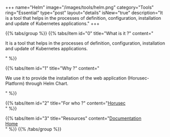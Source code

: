 +++
name="Helm"
image="/images/tools/helm.png"
category="Tools"
ring="Essential"
type="post"
layout="details"
isNew="true"
description="It is a tool that helps in the processes of definition, configuration, installation and update of Kubernetes applications."
+++

{{% tabs/group %}}
  {{% tabs/item id="0" title="What is it ?" content="<p>It is a tool that helps in the processes of definition, configuration, installation and update of Kubernetes applications.</p>" %}}
  
  {{% tabs/item id="1" title="Why ?" content="<p>We use it to provide the installation of the web application (Horusec-Platform) through Helm Chart.</p>" %}}
  
  {{% tabs/item id="2" title="For who ?" content="<a href='https://horusec.io/site/'>Horusec</a><br />" %}}

   {{% tabs/item id="3" title="Resources" content="<a href='https://helm.sh/docs/intro/'>Documentation</a><br /><a href='https://helm.sh/'>Home</a><br />" %}}
{{% /tabs/group %}}